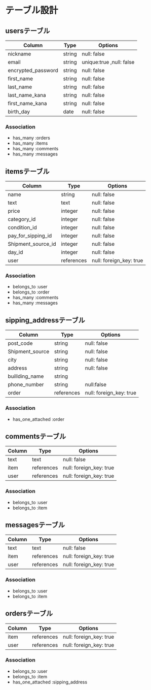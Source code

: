 # テーブル設計

## usersテーブル

| Column             | Type   | Options                  |
| ------------------ | ------ | -----------              |
| nickname           | string | null: false              |
| email              | string | unique:true ,null: false |
| encrypted_password | string | null: false              |
| first_name         | string | null: false              |
| last_name          | string | null: false              |
| last_name_kana     | string | null: false              |
| first_name_kana    | string | null: false              |
| birth_day          | date   | null: false              |

### Association

- has_many :orders
- has_many :items
- has_many :comments
- has_many :messages


## itemsテーブル

| Column             | Type       | Options                 |
| ------------------ | ---------- | ----------------------- |
| name               | string     | null: false             |
| text               | text       | null: false             |
| price              | integer    | null: false             |
| category_id        | integer    | null: false             |
| condition_id       | integer    | null: false             |
| pay_for_sipping_id | integer    | null: false             |
| Shipment_source_id | integer    | null: false             |
| day_id             | integer    | null: false             |
| user               | references | null: foreign_key: true |


### Association

- belongs_to :user
- belongs_to :order
- has_many :comments
- has_many :messages

## sipping_addressテーブル

| Column             | Type       | Options                 |
| ------------------ | ---------- | ----------------------- |
| post_code          | string     | null: false             |
| Shipment_source    | string     | null: false             |
| city               | string     | null: false             |
| address            | string     | null: false             |
| buillding_name     | string     |                         |
| phone_number       | string     | null:false              |
| order              | references | null: foreign_key: true |


### Association
- has_one_attached :order

## commentsテーブル

| Column             | Type       | Options                 |
| ------------------ | ---------- | ----------------------- |
| text               | text       | null: false             |
| item               | references | null: foreign_key: true |
| user               | references | null: foreign_key: true |

### Association

- belongs_to :user
- belongs_to :item

## messagesテーブル

| Column             | Type       | Options                 |
| ------------------ | ---------- | ----------------------- |
| text               | text       | null: false             |
| item               | references | null: foreign_key: true |
| user               | references | null: foreign_key: true |

### Association

- belongs_to :user
- belongs_to :item

## ordersテーブル

| Column             | Type       | Options                 |
| ------------------ | ---------- | ----------------------- |
| item               | references | null: foreign_key: true |
| user               | references | null: foreign_key: true |

### Association

- belongs_to :user
- belongs_to :item
- has_one_attached :sipping_address